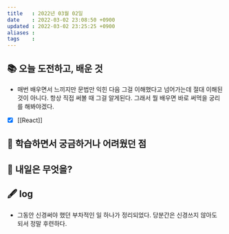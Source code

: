 ```yaml
---
title   : 2022년 03월 02일 
date    : 2022-03-02 23:08:50 +0900
updated : 2022-03-02 23:25:25 +0900
aliases : 
tags    : 
---
```

## 📚 오늘 도전하고, 배운 것
- 매번 배우면서 느끼지만 문법만 익힌 다음 그걸 이해했다고 넘어가는데 절대 이해된 것이 아니다. 항상 직접 써볼 때 그걸 알게된다. 그래서 뭘 배우면 바로 써먹을 궁리를 해봐야겠다. 
- [x] [[React]]

## 🤔 학습하면서 궁금하거나 어려웠던 점 

## 🌅 내일은 무엇을?

## 🖋 log
- 그동안 신경써야 했던 부차적인 일 하나가 정리되었다. 당분간은 신경쓰지 않아도 되서 정말 후련하다.

